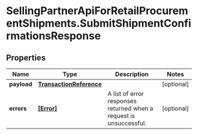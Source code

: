 # SellingPartnerApiForRetailProcurementShipments.SubmitShipmentConfirmationsResponse

## Properties

Name | Type | Description | Notes
------------ | ------------- | ------------- | -------------
**payload** | [**TransactionReference**](TransactionReference.md) |  | [optional] 
**errors** | [**[Error]**](Error.md) | A list of error responses returned when a request is unsuccessful. | [optional] 


